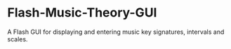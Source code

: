 Flash-Music-Theory-GUI
======================

A Flash GUI for displaying and entering music key signatures, intervals and scales.
